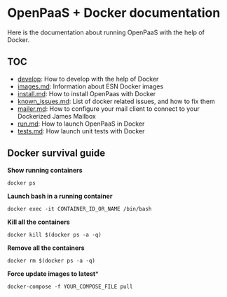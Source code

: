 # OpenPaaS + Docker documentation

Here is the documentation about running OpenPaaS with the help of Docker.

## TOC

- [develop](../../doc/develop#2-get-required-services.md): How to develop with the help of Docker
- [images.md](./images.md): Information about ESN Docker images
- [install.md](./install.md): How to install OpenPaas with Docker
- [known_issues.md](./known_issues.md): List of docker related issues, and how to fix them
- [mailer.md](./mailer.md): How to configure your mail client to connect to your Dockerized James Mailbox
- [run.md](./run.md): How to launch OpenPaaS in Docker
- [tests.md](./tests.md): How launch unit tests with Docker

## Docker survival guide

**Show running containers**

```
docker ps
```

**Launch bash in a running container**

```
docker exec -it CONTAINER_ID_OR_NAME /bin/bash
```

**Kill all the containers**

```
docker kill $(docker ps -a -q)
```

**Remove all the containers**

```
docker rm $(docker ps -a -q)
```

**Force update images to latest***

```
docker-compose -f YOUR_COMPOSE_FILE pull
```
